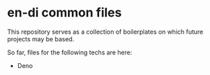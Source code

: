 # en-di common files

This repository serves as a collection of boilerplates on which future projects may be based. 

So far, files for the following techs are here:

* Deno 
